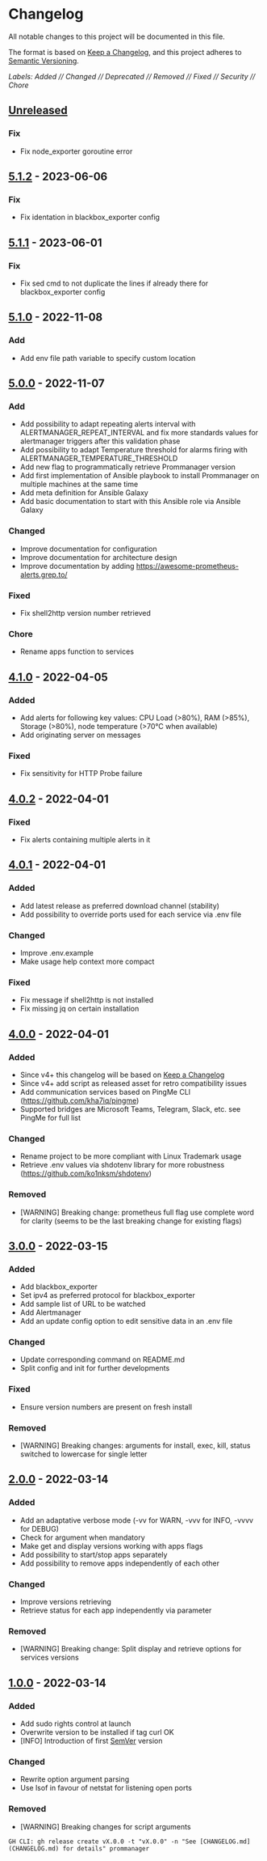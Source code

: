 # Changelog
All notable changes to this project will be documented in this file.

The format is based on [Keep a Changelog](https://keepachangelog.com/en/),
and this project adheres to [Semantic Versioning](https://semver.org/).

*Labels: Added // Changed // Deprecated // Removed // Fixed // Security // Chore*

## [Unreleased]
### Fix
- Fix node_exporter goroutine error

## [5.1.2] - 2023-06-06
### Fix
- Fix identation in blackbox_exporter config

## [5.1.1] - 2023-06-01
### Fix
- Fix sed cmd to not duplicate the lines if already there for blackbox_exporter config

## [5.1.0] - 2022-11-08
### Add
- Add env file path variable to specify custom location

## [5.0.0] - 2022-11-07
### Add
- Add possibility to adapt repeating alerts interval with ALERTMANAGER_REPEAT_INTERVAL and fix more standards values for alertmanager triggers after this validation phase 
- Add possibility to adapt Temperature threshold for alarms firing with ALERTMANAGER_TEMPERATURE_THRESHOLD
- Add new flag to programmatically retrieve Prommanager version
- Add first implementation of Ansible playbook to install Prommanager on multiple machines at the same time
- Add meta definition for Ansible Galaxy
- Add basic documentation to start with this Ansible role via Ansible Galaxy

### Changed
- Improve documentation for configuration
- Improve documentation for architecture design
- Improve documentation by adding https://awesome-prometheus-alerts.grep.to/

### Fixed
- Fix shell2http version number retrieved

### Chore
- Rename apps function to services

## [4.1.0] - 2022-04-05
### Added
- Add alerts for following key values: CPU Load (>80%), RAM (>85%), Storage (>80%), node temperature (>70°C when available)
- Add originating server on messages
### Fixed
- Fix sensitivity for HTTP Probe failure


## [4.0.2] - 2022-04-01
### Fixed 
- Fix alerts containing multiple alerts in it

## [4.0.1] - 2022-04-01
### Added
- Add latest release as preferred download channel (stability)
- Add possibility to override ports used for each service via .env file

### Changed
- Improve .env.example
- Make usage help context more compact 

### Fixed 
- Fix message if shell2http is not installed
- Fix missing jq on certain installation

## [4.0.0] - 2022-04-01
### Added
- Since v4+ this changelog will be based on [Keep a Changelog](https://keepachangelog.com/en/)
- Since v4+ add script as released asset for retro compatibility issues
- Add communication services based on PingMe CLI (https://github.com/kha7iq/pingme)
- Supported bridges are Microsoft Teams, Telegram, Slack, etc. see PingMe for full list

### Changed
- Rename project to be more compliant with Linux Trademark usage
- Retrieve .env values via shdotenv library for more robustness (https://github.com/ko1nksm/shdotenv) 

### Removed
- [WARNING] Breaking change: prometheus full flag use complete word for clarity (seems to be the last breaking change for existing flags)

## [3.0.0] - 2022-03-15
### Added
- Add blackbox_exporter
- Set ipv4 as preferred protocol for blackbox_exporter
- Add sample list of URL to be watched
- Add Alertmanager
- Add an update config option to edit sensitive data in an .env file

### Changed
- Update corresponding command on README.md
- Split config and init for further developments

### Fixed
- Ensure version numbers are present on fresh install

### Removed
- [WARNING] Breaking changes: arguments for install, exec, kill, status switched to lowercase for single letter

## [2.0.0] - 2022-03-14
### Added
- Add an adaptative verbose mode (-vv for WARN, -vvv for INFO, -vvvv for DEBUG)
- Check for argument when mandatory
- Make get and display versions working with apps flags
- Add possibility to start/stop apps separately
- Add possibility to remove apps independently of each other

### Changed
- Improve versions retrieving
- Retrieve status for each app independently via parameter

### Removed
- [WARNING] Breaking change: Split display and retrieve options for services versions

## [1.0.0] - 2022-03-14
### Added
- Add sudo rights control at launch
- Overwrite version to be installed if tag curl OK
- [INFO] Introduction of first [SemVer](https://semver.org/) version

### Changed
- Rewrite option argument parsing
- Use lsof in favour of netstat for listening open ports

### Removed
- [WARNING] Breaking changes for script arguments

[Unreleased]: https://github.com/matbgn/prommanager/compare/v5.1.2...HEAD
[5.1.2]: https://github.com/matbgn/prommanager/compare/v5.1.1...v5.1.2
[5.1.1]: https://github.com/matbgn/prommanager/compare/v5.1.0...v5.1.1
[5.1.0]: https://github.com/matbgn/prommanager/compare/v5.0.0...v5.1.0
[5.0.0]: https://github.com/matbgn/prommanager/compare/v4.1.0...v5.0.0
[4.1.0]: https://github.com/matbgn/prommanager/compare/v4.0.2...v4.1.0
[4.0.2]: https://github.com/matbgn/prommanager/compare/v4.0.1...v4.0.2
[4.0.1]: https://github.com/matbgn/prommanager/compare/v4.0.0...v4.0.1
[4.0.0]: https://github.com/matbgn/prommanager/compare/v3.0.0...v4.0.0
[3.0.0]: https://github.com/matbgn/prommanager/compare/v2.0.0...v3.0.0
[2.0.0]: https://github.com/matbgn/prommanager/compare/v1.0.0...v2.0.0
[1.0.0]: https://github.com/matbgn/prommanager/releases/tag/v1.0.0

    GH CLI: gh release create vX.0.0 -t "vX.0.0" -n "See [CHANGELOG.md](CHANGELOG.md) for details" prommanager
